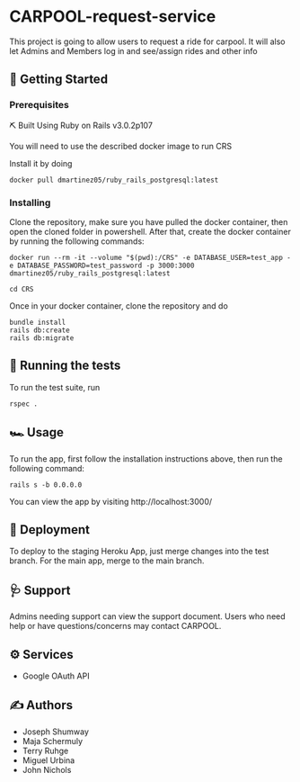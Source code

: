 # CARPOOL-request-service

This project is going to allow users to request a ride for carpool. It will also let Admins and Members log in and see/assign rides and other info

## 🏁 Getting Started

### Prerequisites
⛏️ Built Using Ruby on Rails v3.0.2p107

You will need to use the described docker image to run CRS

Install it by doing

```
docker pull dmartinez05/ruby_rails_postgresql:latest
```

### Installing
Clone the repository, make sure you have pulled the docker container, then open the cloned folder in powershell.
After that, create the docker container by running the following commands:
```
docker run --rm -it --volume "$(pwd):/CRS" -e DATABASE_USER=test_app -e DATABASE_PASSWORD=test_password -p 3000:3000 dmartinez05/ruby_rails_postgresql:latest
```
```
cd CRS
```
Once in your docker container, clone the repository and do

```
bundle install
rails db:create
rails db:migrate
```

## 🔧 Running the tests

To run the test suite, run 
```
rspec .
```

## 🏎️ Usage
To run the app, first follow the installation instructions above, then run the following command:
```
rails s -b 0.0.0.0
```
You can view the app by visiting http://localhost:3000/

## 📲 Deployment
To deploy to the staging Heroku App, just merge changes into the test branch. For the main app, merge to the main branch.

## 🩺 Support
Admins needing support can view the support document. Users who need help or have questions/concerns may contact CARPOOL.

## ⚙️ Services
* Google OAuth API

## ✍️ Authors
* Joseph Shumway
* Maja Schermuly
* Terry Ruhge
* Miguel Urbina
* John Nichols
